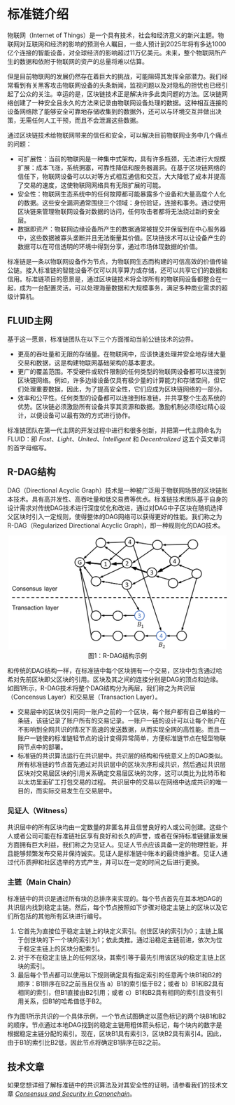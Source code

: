 # 标准链介绍

物联网（Internet of Things）是一个具有技术，社会和经济意义的新兴主题。物联网对互联网和经济的影响的预测令人瞩目，一些人预计到2025年将有多达1000亿个连接的智能设备，对全球经济的影响超过11万亿美元。未来，整个物联网所产生的数据和依附于物联网的资产的总量将难以估算。

但是目前物联网的发展仍然存在着巨大的挑战，可能阻碍其发挥全部潜力。我们经常看到有关黑客攻击物联网设备的头条新闻，监视问题以及对隐私的担忧也已经引起了公众的关注。幸运的是，区块链技术正是解决许多此类问题的方法。区块链网络创建了一种安全且永久的方法来记录由物联网设备处理的数据。这种相互连接的设备网络除了能够安全可靠地存储收集到的数据外，还可以与环境交互并做出决策，无需任何人工干预，而且不会泄漏这些数据。

通过区块链技术给物联网带来的信任和安全，可以解决目前物联网业务中几个痛点的问题：

- 可扩展性：当前的物联网是一种集中式架构，具有许多瓶颈，无法进行大规模扩展：成本飞涨，系统拥塞，可靠性降低和服务器漏洞。在基于区块链网络的信任下，物联网设备可以以对等方式相互通信和交互，大大降低了成本并提高了交易的速度，这使物联网网络具有无限扩展的可能。
- 安全性：物联网生态系统中的任何故障都可能暴露多个设备和大量高度个人化的数据。这些安全漏洞通常围绕三个领域：身份验证，连接和事务。通过使用区块链来管理物联网设备对数据的访问，任何攻击者都将无法绕过新的安全层。
- 数据即资产：物联网边缘设备所产生的数据通常被提交并保留到在中心服务器中，这些数据被寡头垄断并且无法衡量其价值。区块链技术可以让设备产生的数据可以在可信透明的环境中得到分享，通过市场体现数据的价值。

标准链是一条以物联网设备作为节点，为物联网生态而构建的可信高效的价值传输公链。接入标准链的智能设备不仅可以共享算力或存储，还可以共享它们的数据和信用。标准链项目的愿景是，通过区块链技术将全球所有的物联网设备都整合在一起，成为一台配置灵活，可以处理海量数据和大规模事务，满足多种商业需求的超级计算机。

## FLUID主网

基于这一愿景，标准链团队在以下三个方面推动当前公链技术的边界。

- 更高的吞吐量和无限的存储量。在物联网中，应该快速处理并安全地存储大量交易和数据，这是构建物联网基础架构的基本要求。
- 更广的覆盖范围。不受硬件或软件限制的任何类型的物联网设备都可以连接到区块链网络。例如，许多边缘设备仅具有极少量的计算能力和存储空间，但它们处理重要数据，因此，为了提高安全性，它们应成为区块链网络的一部分。
- 效率和公平性。任何类型的设备都可以连接到标准链，并共享整个生态系统的优势。区块链必须激励所有设备共享其资源和数据。激励机制必须经过精心设计，以便设备可以最有效的方式进行协作。

标准链团队在第一代主网的开发过程中进行和很多创新，并把第一代主网命名为FLUID：即 *Fast*、*Light*、*United*、*Intelligent* 和 *Decentralized* 这五个英文单词的首字母缩写。

## R-DAG结构

DAG（Directional Acyclic Graph）技术是一种被广泛用于物联网场景的区块链账本技术。具有高并发性、高吞吐量和低交易费等优点。标准链技术团队基于自身的设计需求对传统DAG技术进行深度优化和改进，通过对DAG中子区块在随机选择父区块时引入一定规则，使得整体的DAG网络可以获得更好的性能。我们称之为R-DAG（Regularized Directional Acyclic Graph)，即一种规则化的DAG技术。

<p align="center">
	<img src="https://github.com/canonchain/canonchain-document/blob/master/docs/source/R-DAG.png?raw=true" width="500"></img><br>
	图1：R-DAG结构示例
</p>

和传统的DAG结构一样，在标准链中每个区块拥有一个交易，区块中包含通过哈希对先前区块即父区块的引用。区块及其之间的连接分别是DAG的顶点和边缘。如图1所示，R-DAG技术将整个DAG结构分为两层，我们称之为共识层（Concensus Layer）和交易层（Transaction Layer）。

- 交易层中的区块仅引用同一账户之前的一个区块，每个账户都有自己单独的一条链，该链记录了账户所有的交易记录。一账户一链的设计可以让每个账户在不影响到全网共识的情况下高速的发送数据，从而实现全网的高性能。而且一账户一链使的标准链轻节点的设计变得异常简单，方便标准链节点在轻型物联网节点中的部署。
- 标准链的共识算法运行在共识层中。共识层的结构和传统意义上的DAG类似。所有标准链的节点首先通过对共识层中的区块次序形成共识，然后通过共识层区块对交易层区块的引用关系确定交易层区块的次序，这可以类比为比特币和以太坊里面矿工打包交易的过程。 共识层中的交易以在网络中达成共识的唯一目的，而实际交易发生在交易层中。

### 见证人（Witness）

共识层中的所有区块均由一定数量的非匿名并且信誉良好的人或公司创建。这些个人或者公司可能在标准链社区享有良好和长久的声誉，或者在保持标准链健康发展方面拥有巨大利益，我们称之为见证人。见证人节点应该具备一定的物理性能，并且能够频繁发布交易并保持诚实。见证人是标准链中账本的最终维护者。见证人通过代币质押和社区选举的方式产生，并可以在一定的时间之后进行更换。

### 主链（Main Chain）

标准链中的共识是通过所有块的总排序来实现的。每个节点首先在其本地DAG的共识层内找到稳定主链。然后，每个节点按照如下步骤对稳定主链上的区块以及它们所包括的其他所有区块进行编号。

1. 它首先为直接位于稳定主链上的块定义索引。创世区块的索引为0；主链上属于创世块的下一个块的索引为1；依此类推。通过沿稳定主链前进，依次为位于稳定主链上的区块分配索引。
2. 对于不在稳定主链上的任何区块，其索引等于最先引用该区块的稳定主链上区块的索引。
3. 最后每个节点都可以使用以下规则确定具有指定索引的任意两个块B1和B2的顺序：B1排序在B2之前当且仅当 a）B1的索引低于B2；或者 b）B1和B2具有相同的索引，但B1直接由B2引用；或者 c）B1和B2具有相同的索引且没有引用关系，但B1的哈希值低于B2。

作为图1所示共识的一个具体示例，一个节点试图确定以蓝色标记的两个块B1和B2的顺序。节点通过本地DAG找到的稳定主链用粗体箭头标记，每个块内的数字是根据稳定主链分配的索引。现在，区块B1具有索引3，区块B2具有索引4。因此，由于B1的索引比B2低，因此节点将确定B1排序在B2之前。

## 技术文章

如果您想详细了解标准链中的共识算法及对其安全性的证明，请参看我们的技术文章 <a href="https://github.com/canonchain/canonchain-document/blob/master/docs/source/Consensus%20Algorithm_v2.1.pdf">*Consensus and Security in Canonchain*</a>。